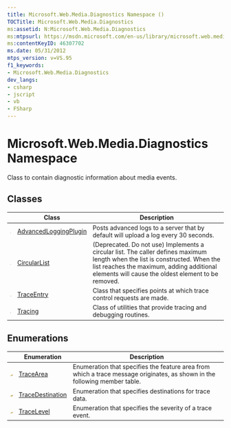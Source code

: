 ```yaml
---
title: Microsoft.Web.Media.Diagnostics Namespace ()
TOCTitle: Microsoft.Web.Media.Diagnostics
ms:assetid: N:Microsoft.Web.Media.Diagnostics
ms:mtpsurl: https://msdn.microsoft.com/en-us/library/microsoft.web.media.diagnostics(v=VS.95)
ms:contentKeyID: 46307702
ms.date: 05/31/2012
mtps_version: v=VS.95
f1_keywords:
- Microsoft.Web.Media.Diagnostics
dev_langs:
- csharp
- jscript
- vb
- FSharp
---
```


# Microsoft.Web.Media.Diagnostics Namespace

Class to contain diagnostic information about media events.

## Classes

|                                                                           |                                           Class                                           |                                                                                                           Description                                                                                                           |
|---------------------------------------------------------------------------|-------------------------------------------------------------------------------------------|---------------------------------------------------------------------------------------------------------------------------------------------------------------------------------------------------------------------------------|
| ![Public class](images/Ee532677.pubclass(en-us,VS.90).gif "Public class") | [AdvancedLoggingPlugin](advancedloggingplugin-class-microsoft-web-media-diagnostics_1.md) |                                                                       Posts advanced logs to a server that by default will upload a log every 30 seconds.                                                                       |
| ![Public class](images/Ee532677.pubclass(en-us,VS.90).gif "Public class") |       [CircularList<T>](circularlist-t-class-microsoft-web-media-diagnostics_1.md)        | (Deprecated. Do not use) Implements a circular list. The caller defines maximum length when the list is constructed. When the list reaches the maximum, adding additional elements will cause the oldest element to be removed. |
| ![Public class](images/Ee532677.pubclass(en-us,VS.90).gif "Public class") |            [TraceEntry](traceentry-class-microsoft-web-media-diagnostics_1.md)            |                                                                              Class that specifies points at which trace control requests are made.                                                                              |
| ![Public class](images/Ee532677.pubclass(en-us,VS.90).gif "Public class") |               [Tracing](tracing-class-microsoft-web-media-diagnostics_1.md)               |                                                                                 Class of utilities that provide tracing and debugging routines.                                                                                 |

## Enumerations

||Enumeration|Description|
|--- |--- |--- |
|![Public enumeration](images/Ee532677.pubenumeration(en-us,VS.90).gif "Public enumeration")|[TraceArea](tracearea-enumeration-microsoft-web-media-diagnostics_1.md)|Enumeration that specifies the feature area from which a trace message originates, as shown in the following member table.|
|![Public enumeration](images/Ee532677.pubenumeration(en-us,VS.90).gif "Public enumeration")|[TraceDestination](tracedestination-enumeration-microsoft-web-media-diagnostics_1.md)|Enumeration that specifies destinations for trace data.|
|![Public enumeration](images/Ee532677.pubenumeration(en-us,VS.90).gif "Public enumeration")|[TraceLevel](tracelevel-enumeration-microsoft-web-media-diagnostics_1.md)|Enumeration that specifies the severity of a trace event.|

